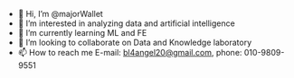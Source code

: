 - 👋 Hi, I’m @majorWallet
- 👀 I’m interested in analyzing data and artificial intelligence
- 🌱 I’m currently learning ML and FE
- 💞️ I’m looking to collaborate on Data and Knowledge laboratory
- 📫 How to reach me E-mail: bl4angel20@gmail.com, phone: 010-9809-9551

<!---
majorWallet/majorWallet is a ✨ special ✨ repository because its `README.md` (this file) appears on your GitHub profile.
You can click the Preview link to take a look at your changes.
--->
